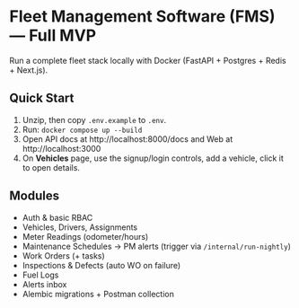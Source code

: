 # Fleet Management Software (FMS) — Full MVP
Run a complete fleet stack locally with Docker (FastAPI + Postgres + Redis + Next.js).

## Quick Start
1) Unzip, then copy `.env.example` to `.env`.
2) Run: `docker compose up --build`
3) Open API docs at http://localhost:8000/docs and Web at http://localhost:3000
4) On **Vehicles** page, use the signup/login controls, add a vehicle, click it to open details.

## Modules
- Auth & basic RBAC
- Vehicles, Drivers, Assignments
- Meter Readings (odometer/hours)
- Maintenance Schedules → PM alerts (trigger via `/internal/run-nightly`)
- Work Orders (+ tasks)
- Inspections & Defects (auto WO on failure)
- Fuel Logs
- Alerts inbox
- Alembic migrations + Postman collection
